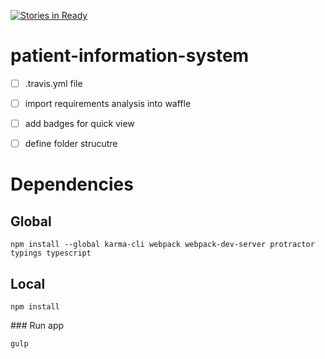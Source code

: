 [![Stories in Ready](https://badge.waffle.io/juanecabellob/pisys.png?label=ready&title=Ready)](https://waffle.io/juanecabellob/pisys)
# patient-information-system

- [ ] .travis.yml file
- [ ] import requirements analysis into waffle
- [ ] add badges for quick view 
- [ ] define folder strucutre


# Dependencies

## Global

```
npm install --global karma-cli webpack webpack-dev-server protractor typings typescript
```

## Local

```
npm install
```

### Run app

```
gulp
```
 
